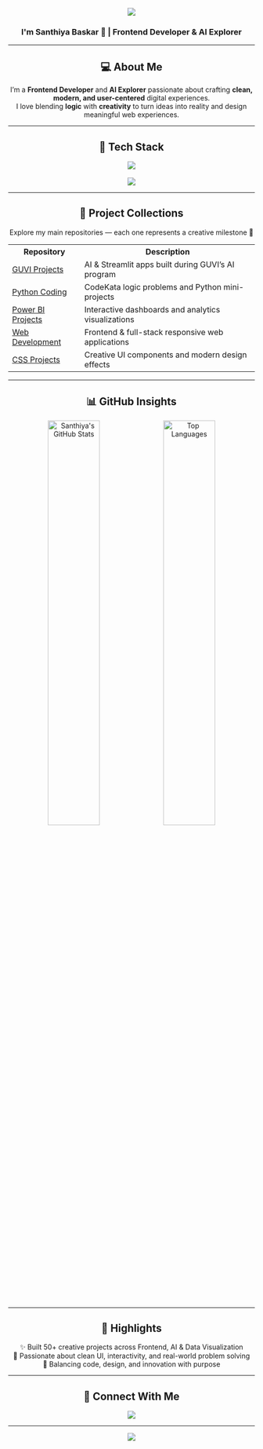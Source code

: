 <!-- 🌈 HEADER -->
<p align="center">
  <img src="https://capsule-render.vercel.app/api?type=waving&color=0:FF69B4,100:9370DB&height=130&section=header&text=✨%20Hey%20Everyone,%20Welcome!%20✨&fontSize=24&fontColor=ffffff&fontAlignY=35&animation=twinkling" />
</p>

<h3 align="center">I'm <b>Santhiya Baskar</b> 💖 | Frontend Developer & AI Explorer</h3>

---

<h2 align="center">💻 About Me</h2>

<p align="center">
I’m a <b>Frontend Developer</b> and <b>AI Explorer</b> passionate about crafting <b>clean, modern, and user-centered</b> digital experiences.<br>
I love blending <b>logic</b> with <b>creativity</b> to turn ideas into reality and design meaningful web experiences.
</p>

---

<h2 align="center">🧠 Tech Stack</h2>

<p align="center">
  <img src="https://skillicons.dev/icons?i=html,css,js,react,nodejs" /><br><br>
  <img src="https://skillicons.dev/icons?i=python,mysql,git,github,vscode" />
</p>

---

<h2 align="center">🚀 Project Collections</h2>

<p align="center">
Explore my main repositories — each one represents a creative milestone 🌸
</p>

<table align="center">
<tr><th>Repository</th><th>Description</th></tr>
<tr><td><a href="https://github.com/SanthiyaBaskar/guvi-projects">GUVI Projects</a></td><td>AI & Streamlit apps built during GUVI’s AI program</td></tr>
<tr><td><a href="https://github.com/SanthiyaBaskar/python-coding">Python Coding</a></td><td>CodeKata logic problems and Python mini-projects</td></tr>
<tr><td><a href="https://github.com/SanthiyaBaskar/powerbi-projects">Power BI Projects</a></td><td>Interactive dashboards and analytics visualizations</td></tr>
<tr><td><a href="https://github.com/SanthiyaBaskar/web-development-projects">Web Development</a></td><td>Frontend & full-stack responsive web applications</td></tr>
<tr><td><a href="https://github.com/SanthiyaBaskar/css-projects">CSS Projects</a></td><td>Creative UI components and modern design effects</td></tr>
</table>

---

<h2 align="center">📊 GitHub Insights</h2>

<p align="center">
  <img width="46%" src="https://github-readme-stats.vercel.app/api?username=SanthiyaBaskar&show_icons=true&theme=radical&hide_border=true&include_all_commits=true&count_private=true" alt="Santhiya's GitHub Stats"/>
  <img width="46%" src="https://github-readme-stats.vercel.app/api/top-langs/?username=SanthiyaBaskar&layout=compact&theme=radical&hide_border=true&langs_count=4" alt="Top Languages"/>
</p>

---

<h2 align="center">🌈 Highlights</h2>

<p align="center">
✨ Built 50+ creative projects across Frontend, AI & Data Visualization <br>
🎯 Passionate about clean UI, interactivity, and real-world problem solving <br>
🌸 Balancing code, design, and innovation with purpose
</p>

---

<h2 align="center">🤝 Connect With Me</h2>

<p align="center">
  <a href="https://www.linkedin.com/in/santhiya-baskar-675a85258">
    <img src="https://img.shields.io/badge/Connect%20on%20LinkedIn-9370DB?style=for-the-badge&logo=linkedin&logoColor=white"/>
  </a>
</p>

---

<!-- 🌈 FOOTER -->
<p align="center">
  <img src="https://capsule-render.vercel.app/api?type=waving&color=0:9370DB,100:FF69B4&height=120&section=footer&text=✨%20Build%20with%20love.%20Code%20with%20purpose.%20Dream%20without%20limits.%20✨&fontSize=15&fontColor=ffffff&fontAlignY=75&animation=twinkling" />
</p>
